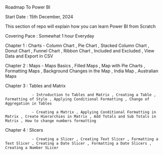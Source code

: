 Roadmap To Power BI

Start Date : 15th December, 2024 

This section of repo will explain how you can learn Power BI from Scratch

Covering Pace : Somewhat 1 hour Everyday


Chapter 1 : Charts 
                - Column Chart , Pie Chart , Stacked Column Chart , Donut Chart , Funnel Chart , Ribbon Chart , Included and Excluded , View Data and Export in CSV
                
Chapter 2 : Maps 
                - Maps Basics , Filled Maps , Map with Pie Charts , Formatting Maps , Background Changes in the Map , India Map , Australian Maps

Chapter 3 : Tables and Matrix

                - Introduction to Tables and Matrix , Creating a Table , Formatting of Style , Applying Conditional Formatting , Change of Aggregation in Tables

                - Creating a Matrix , Applying Conditional Formatting in Matrix , Create Hierarchies in Matrix , Add Totals and Sub Totals in Matrix , How to change numbers formatting
Chapter 4 :  Slicers

                - Creating a Slicer , Creating Text Slicer , Formatting a Text Slicer , Creating a Date Slicer , Formatting a Date Slicers , Creating a Number SLicer

                

    